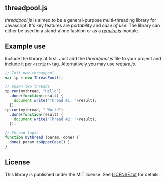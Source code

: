 ## threadpool.js

_threadpool.js_ is aimed to be a general-purpose multi-threading library for Javascript.
It's key features are *portability* and *ease of use*. The library can either be used in a stand-alone fashion or as a *[require.js](http://requirejs.org/)* module.

## Example use

Include the library at first. Just add the *threadpool.js* file to your project and include it per `<script>` tag.
Alternatively you may use *[require.js](http://requirejs.org/)*.

```javascript
// Init new threadpool
var tp = new ThreadPool();

// Spawn two threads
tp.run(mythread, "Hello")
  .done(function(result) {
    document.write("Thread #1: "+result);
  });
tp.run(mythread, " World")
  .done(function(result) {
    document.write("Thread #2: "+result);
  });

// Thread logic
function mythread (param, done) {
  done( param.toUpperCase() );
}
```

## License

This library is published under the MIT license. See [LICENSE.txt](https://raw.githubusercontent.com/andywer/threadpool-js/master/LICENSE.txt) for details.
